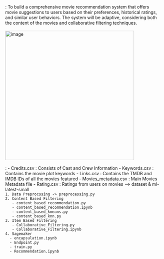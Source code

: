 <GOAL>
: To build a comprehensive movie recommendation system that offers movie suggestions to users based on their preferences, historical ratings, and similar user behaviors. The system will be adaptive, considering both the content of the movies and collaborative filtering techniques. </br></br>
   
<img width="412" alt="image" src="https://github.com/kwonsaebom/ML_TermProject/assets/94830364/e6474717-60bf-4867-aa19-2684fd5e7c69">
</br></br>
<Dataset>
: 
- Credits.csv : Consists of Cast and Crew Information
- Keywords.csv : Contains the movie plot keywords
- Links.csv : Contains the TMDB and IMDB IDs of all the movies featured
- Movies_metadata.csv : Main Movies Metadata file
- Rating.csv : Ratings from users on movies
==> dataset & ml-latest-small

<Code>
1. Data Preprocssing -> preprocessing.py
2. Content Based Filtering
   - content_based_recommendation.py
   - content_based_recommendation.ipynb
   - content_based_kmeans.py
   - content_based_knn.py
3. Item Based Filtering
   - Collaborative_Filtering.py
   - Collaborative_Filtering.ipynb
4. Sagemaker
  - encapsulation.ipynb
  - Endpoint.py
  - train.py
  - Recommendation.ipynb 
